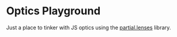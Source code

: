 # Optics Playground

Just a place to tinker with JS optics using the [partial.lenses](https://github.com/calmm-js/partial.lenses) library.